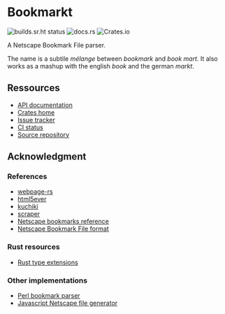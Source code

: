 # Bookmarkt
![builds.sr.ht status](https://builds.sr.ht/~vlnk/bookmarkt/commits.svg)
![docs.rs](https://docs.rs/bookmarkt/badge.svg?version=latest)
![Crates.io](https://img.shields.io/crates/v/bookmarkt)

A Netscape Bookmark File parser.

The name is a subtile *mélange* between *bookmark* and *book mart*. It also works as a mashup with the english *book* and the german *markt*.

## Ressources
+ [API documentation](https://docs.rs/bookmarkt/latest/bookmarkt/)
+ [Crates home](https://crates.io/crates/bookmarkt)
+ [Issue tracker](https://todo.sr.ht/~vlnk/bookmarkt)
+ [CI status](https://builds.sr.ht/~vlnk/bookmarkt/commits?)
+ [Source repository](https://git.sr.ht/~vlnk/bookmarkt)

## Acknowledgment
### References
+ [webpage-rs](https://github.com/orottier/webpage-rs)
+ [html5ever](https://github.com/servo/html5ever)
+ [kuchiki](https://github.com/kuchiki-rs/kuchiki)
+ [scraper](https://github.com/causal-agent/scraper)
+ [Netscape bookmarks reference](http://fileformats.archiveteam.org/wiki/Netscape_bookmarks)
+ [Netscape Bookmark File format](https://docs.microsoft.com/en-us/previous-versions/windows/internet-explorer/ie-developer/platform-apis/aa753582(v=vs.85)?redirectedfrom=MSDN)

### Rust resources
+ [Rust type extensions](https://cmcenroe.me/2016/08/22/rust-extending-type.html)

### Other implementations
+ [Perl bookmark parser](https://metacpan.org/pod/Netscape::Bookmarks)
+ [Javascript Netscape file generator](https://www.npmjs.com/package/netscape-bookmarks)
